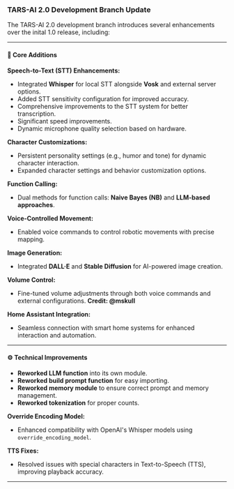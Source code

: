 ### TARS-AI 2.0 Development Branch Update

The TARS-AI 2.0 development branch introduces several enhancements over the inital 1.0 release, including:

---

#### 🚀 **Core Additions**  

**Speech-to-Text (STT) Enhancements:**  
- Integrated **Whisper** for local STT alongside **Vosk** and external server options.  
- Added STT sensitivity configuration for improved accuracy.  
- Comprehensive improvements to the STT system for better transcription.  
- Significant speed improvements.  
- Dynamic microphone quality selection based on hardware.  

**Character Customizations:**  
- Persistent personality settings (e.g., humor and tone) for dynamic character interaction.  
- Expanded character settings and behavior customization options.  

**Function Calling:**  
- Dual methods for function calls: **Naive Bayes (NB)** and **LLM-based approaches**.  

**Voice-Controlled Movement:**  
- Enabled voice commands to control robotic movements with precise mapping.  

**Image Generation:**  
- Integrated **DALL·E** and **Stable Diffusion** for AI-powered image creation.  

**Volume Control:**  
- Fine-tuned volume adjustments through both voice commands and external configurations. **Credit: @mskull**

**Home Assistant Integration:**  
- Seamless connection with smart home systems for enhanced interaction and automation.  

---

#### ⚙️ **Technical Improvements**

- **Reworked LLM function** into its own module.  
- **Reworked build prompt function** for easy importing.  
- **Reworked memory module** to ensure correct prompt and memory management.  
- **Reworked tokenization** for proper counts.  

**Override Encoding Model:**  
- Enhanced compatibility with OpenAI's Whisper models using `override_encoding_model`.  

**TTS Fixes:**  
- Resolved issues with special characters in Text-to-Speech (TTS), improving playback accuracy.  

---
